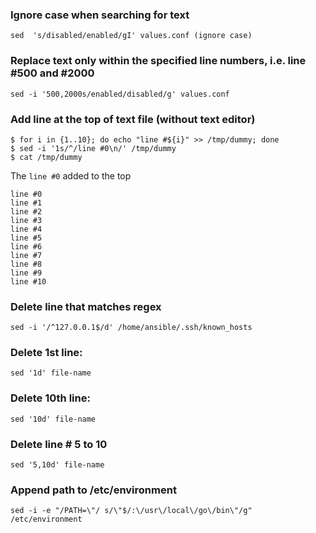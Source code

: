 ### Ignore case when searching for text

```
sed  's/disabled/enabled/gI' values.conf (ignore case)
```

### Replace text only within the specified line numbers, i.e. line #500 and #2000
```
sed -i '500,2000s/enabled/disabled/g' values.conf
```

### Add line at the top of text file (without text editor)

```
$ for i in {1..10}; do echo "line #${i}" >> /tmp/dummy; done
$ sed -i '1s/^/line #0\n/' /tmp/dummy
$ cat /tmp/dummy
```

The `line #0` added to the top

```
line #0
line #1
line #2
line #3
line #4
line #5
line #6
line #7
line #8
line #9
line #10
```

### Delete line that matches regex

```
sed -i '/^127.0.0.1$/d' /home/ansible/.ssh/known_hosts
```

### Delete 1st line:

```
sed '1d' file-name
```

### Delete 10th line:

```
sed '10d' file-name
```

### Delete line # 5 to 10

```
sed '5,10d' file-name
```

### Append path to /etc/environment

```
sed -i -e "/PATH=\"/ s/\"$/:\/usr\/local\/go\/bin\"/g" /etc/environment
```
